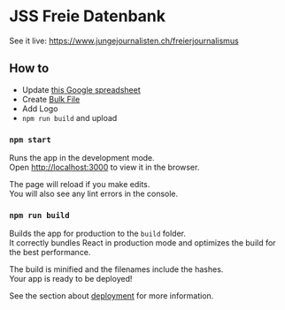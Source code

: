 # JSS Freie Datenbank
See it live: https://www.jungejournalisten.ch/freierjournalismus

## How to
* Update [this Google spreadsheet](https://docs.google.com/spreadsheets/d/1Zf2RTNNMRqyazMLEXNj_pg2zRwipWioKQv8NsYwzFtY/edit#gid=1617353131)
* Create [Bulk File](https://chicagoblues.ch/jss/freie/publish.php)
* Add Logo
* `npm run build` and upload

### `npm start`

Runs the app in the development mode.<br>
Open [http://localhost:3000](http://localhost:3000) to view it in the browser.

The page will reload if you make edits.<br>
You will also see any lint errors in the console.

### `npm run build`

Builds the app for production to the `build` folder.<br>
It correctly bundles React in production mode and optimizes the build for the best performance.

The build is minified and the filenames include the hashes.<br>
Your app is ready to be deployed!

See the section about [deployment](https://facebook.github.io/create-react-app/docs/deployment) for more information.
